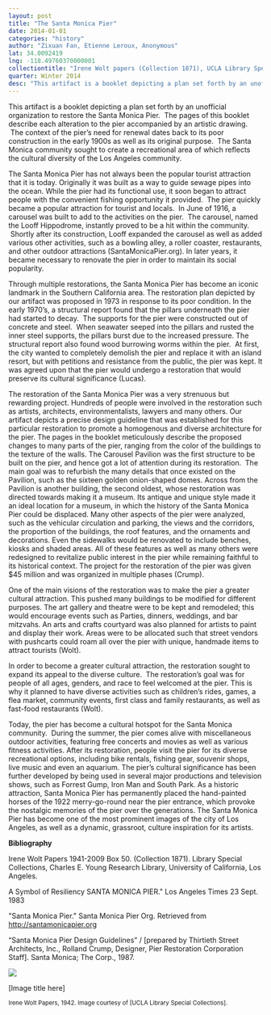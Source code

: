 ```yaml
---
layout: post
title: "The Santa Monica Pier"
date: 2014-01-01
categories: "history"
author: "Zixuan Fan, Etienne Leroux, Anonymous"
lat: 34.0092419
lng: -118.49760370000001
collectiontitle: "Irene Wolt papers (Collection 1871), UCLA Library Special Collections"
quarter: Winter 2014
desc: "This artifact is a booklet depicting a plan set forth by an unofficial organization to restore the Santa Monica Pier.  The pages of this booklet describe each alteration to the pier accompanied by an artistic drawing.  The context of the pier’s need for renewal dates back to its poor construction in the early 1900s as well as its original purpose.  The Santa Monica community sought to create a recreational area of which reflects the cultural diversity of the Los Angeles community."
---
```

This artifact is a booklet depicting a plan set forth by an unofficial organization to restore the Santa Monica Pier.  The pages of this booklet describe each alteration to the pier accompanied by an artistic drawing.  The context of the pier’s need for renewal dates back to its poor construction in the early 1900s as well as its original purpose.  The Santa Monica community sought to create a recreational area of which reflects the cultural diversity of the Los Angeles community.

The Santa Monica Pier has not always been the popular tourist attraction that it is today. Originally it was built as a way to guide sewage pipes into the ocean. While the pier had its functional use, it soon began to attract people with the convenient fishing opportunity it provided.  The pier quickly became a popular attraction for tourist and locals.  In June of 1916, a carousel was built to add to the activities on the pier.  The carousel, named the Looff Hippodrome, instantly proved to be a hit within the community.  Shortly after its construction, Looff expanded the carousel as well as added various other activities, such as a bowling alley, a roller coaster, restaurants, and other outdoor attractions (SantaMonicaPier.org). In later years, it became necessary to renovate the pier in order to maintain its social popularity.

Through multiple restorations, the Santa Monica Pier has become an iconic landmark in the Southern California area. The restoration plan depicted by our artifact was proposed in 1973 in response to its poor condition. In the early 1970’s, a structural report found that the pillars underneath the pier had started to decay.  The supports for the pier were constructed out of concrete and steel.  When seawater seeped into the pillars and rusted the inner steel supports, the pillars burst due to the increased pressure. The structural report also found wood burrowing worms within the pier.  At first, the city wanted to completely demolish the pier and replace it with an island resort, but with petitions and resistance from the public, the pier was kept. It was agreed upon that the pier would undergo a restoration that would preserve its cultural significance (Lucas). 

The restoration of the Santa Monica Pier was a very strenuous but rewarding project. Hundreds of people were involved in the restoration such as artists, architects, environmentalists, lawyers and many others. Our artifact depicts a precise design guideline that was established for this particular restoration to promote a homogenous and diverse architecture for the pier. The pages in the booklet meticulously describe the proposed changes to many parts of the pier, ranging from the color of the buildings to the texture of the walls. The Carousel Pavilion was the first structure to be built on the pier, and hence got a lot of attention during its restoration.  The main goal was to refurbish the many details that once existed on the Pavilion, such as the sixteen golden onion-shaped domes. Across from the Pavilion is another building, the second oldest, whose restoration was directed towards making it a museum. Its antique and unique style made it an ideal location for a museum, in which the history of the Santa Monica Pier could be displaced. Many other aspects of the pier were analyzed, such as the vehicular circulation and parking, the views and the corridors, the proportion of the buildings, the roof features, and the ornaments and decorations. Even the sidewalks would be renovated to include benches, kiosks and shaded areas. All of these features as well as many others were redesigned to revitalize public interest in the pier while remaining faithful to its historical context. The project for the restoration of the pier was given $45 million and was organized in multiple phases (Crump).

One of the main visions of the restoration was to make the pier a greater cultural attraction. This pushed many buildings to be modified for different purposes. The art gallery and theatre were to be kept and remodeled; this would encourage events such as Parties, dinners, weddings, and bar mitzvahs. An arts and crafts courtyard was also planned for artists to paint and display their work. Areas were to be allocated such that street vendors with pushcarts could roam all over the pier with unique, handmade items to attract tourists (Wolt).

In order to become a greater cultural attraction, the restoration sought to expand its appeal to the diverse culture.  The restoration’s goal was for people of all ages, genders, and race to feel welcomed at the pier. This is why it planned to have diverse activities such as children’s rides, games, a flea market, community events, first class and family restaurants, as well as fast-food restaurants (Wolt).

Today, the pier has become a cultural hotspot for the Santa Monica community.  During the summer, the pier comes alive with miscellaneous outdoor activities, featuring free concerts and movies as well as various fitness activities. After its restoration, people visit the pier for its diverse recreational options, including bike rentals, fishing gear, souvenir shops, live music and even an aquarium. The pier’s cultural significance has been further developed by being used in several major productions and television shows, such as Forrest Gump, Iron Man and South Park. As a historic attraction, Santa Monica Pier has permanently placed the hand-painted horses of the 1922 merry-go-round near the pier entrance, which provoke the nostalgic memories of the pier over the generations. The Santa Monica Pier has become one of the most prominent images of the city of Los Angeles, as well as a dynamic, grassroot, culture inspiration for its artists.


**Bibliography**

Irene Wolt Papers 1941-2009 Box 50. (Collection 1871). Library Special Collections, Charles E. Young Research Library, University of California, Los Angeles.

 A Symbol of Resiliency SANTA MONICA PIER.&quot; Los Angeles Times 23 Sept. 1983

&quot;Santa Monica Pier.&quot; Santa Monica Pier Org. Retrieved from http://santamonicapier.org

“Santa Monica Pier Design Guidelines” / [prepared by Thirtieth Street Architects, Inc., Rolland Crump, Designer, Pier Restoration Corporation Staff]. Santa Monica; The Corp., 1987.



<img src='../images/nameofimagefile.jpg' alttext='A black and white image of Santa Monica Pier.'>
<figcaption><p>[Image title here]</p><p><small>Irene Wolt Papers, 1942. Image courtesy of [UCLA Library Special Collections].</small></p>
